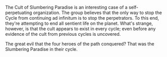 The Cult of Slumbering Paradise is an interesting case of a self-perpetuating organization. The group believes that the only way to stop the Cycle from continuing ad infinitum is to stop the perpetrators. To this end, they're attempting to end all sentient life on the planet. What's strange, however, is that the cult appears to exist in every cycle; even before any evidence of the cult from previous cycles is uncovered.

The great evil that the four heroes of the path conquered? That was the Slumbering Paradise in their cycle.
